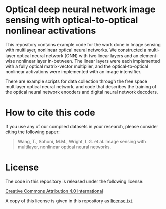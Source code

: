 # Optical deep neural network image sensing with optical-to-optical nonlinear activations

This repository contains example code for the work done in Image sensing with multilayer, nonlinear optical neural networks. We constructed a multi-layer optical neural network (ONN) with two linear layers and an element-wise nonlinear layer in-between. The linear layers were each implemented with a fully optical matrix-vector multiplier, and the optical-to-optical nonlinear activations were implemented with an image intensifier.

There are example scripts for data collection through the free space multilayer optical neural network, and code that describes the training of the optical neural network enocders and digital neural network decoders.

# How to cite this code

If you use any of our compiled datasets in your research, please consider citing the following paper:

> Wang, T., Sohoni, M.M., Wright, L.G. et al. Image sensing with multilayer, nonlinear optical neural networks.

# License

The code in this repository is released under the following license:

[Creative Commons Attribution 4.0 International](https://creativecommons.org/licenses/by/4.0/)

A copy of this license is given in this repository as [license.txt](https://github.com/mcmahon-lab/Physics-Aware-Training/blob/main/license.txt).
